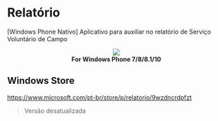 # Relatório
[Windows Phone Nativo] Aplicativo para auxiliar no relatório de Serviço Voluntário de Campo


<div align="center">
  <a href="https://protontype.github.io/protontype-docs/">
    <img src="https://store-images.s-microsoft.com/image/apps.63715.9007199266629580.7fa5e7b1-4a4d-427d-b4a5-c2457e27eaaf.25c2e00e-bfe3-4cd7-891d-221aa62dce3e?w=180&h=180&q=60">
  </a>
  <div>
    <strong>For Windows Phone 7/8/8.1/10</strong>
  </div>
</div>

## Windows Store
https://www.microsoft.com/pt-br/store/p/relatorio/9wzdncrdpfzt

> Versão desatualizada
